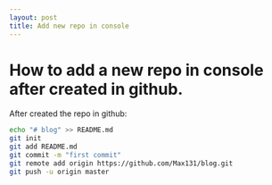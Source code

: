```yaml
---
layout: post
title: Add new repo in console
---
```


# How to add a new repo in console after created in github.


After created the repo in github:

```bash
echo "# blog" >> README.md
git init
git add README.md
git commit -m "first commit"
git remote add origin https://github.com/Max131/blog.git
git push -u origin master
```